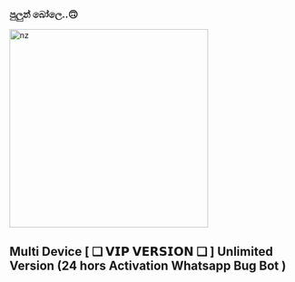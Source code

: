 
### පුලුන් බෝලෙ..🙃

<img src="https://telegra.ph/file/deed2fcc1027060a9f93a.jpg" alt="nz" width="350"/>
</p>

## Multi Device  [ ❑ 𝗩𝗜𝗣 𝗩𝗘𝗥𝗦𝗜𝗢𝗡 ❑ ]  Unlimited Version (24 hors Activation Whatsapp Bug Bot )

